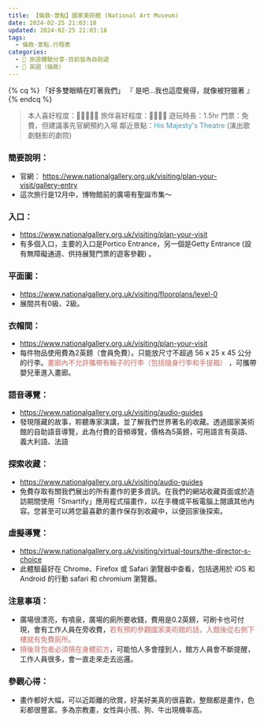```yaml
---
title: 【倫敦-景點】國家美術館 (National Art Museum)
date: 2024-02-25 21:03:18
updated: 2024-02-25 21:03:18
tags:
  - 倫敦-景點.行程表
categories: 
  - 🌴 旅遊體驗分享-目前皆為自助遊
  - 🥥 英國（倫敦） 
---
```

{% cq %} 「好多雙眼睛在盯著我們」 『 是吧...我也這麼覺得，就像被狩獵著 』 {% endcq %}
>	本人喜好程度：🌝🌝🌝🌝🌝 旅伴喜好程度：🌝🌝🌝🌝
>	遊玩時長：1.5hr
>	門票：免費，但建議事先官網預約入場
>	鄰近景點：<font color=#4599B6>His Majesty's Theatre</font> (演出歌劇魅影的劇院)
<!-- more -->

### 簡要說明：
+ 官網：
https://www.nationalgallery.org.uk/visiting/plan-your-visit/gallery-entry
+ 這次旅行是12月中，博物館前的廣場有聖誕市集～

### 入口：
+ https://www.nationalgallery.org.uk/visiting/plan-your-visit
+ 有多個入口，主要的入口是Portico Entrance，另一個是Getty Entrance (設有無障礙通道、供持展覽門票的遊客參觀) 。

### 平面圖：
+ https://www.nationalgallery.org.uk/visiting/floorplans/level-0
+ 展間共有0級、2級。

### 衣帽間：
+ https://www.nationalgallery.org.uk/visiting/plan-your-visit
+ 每件物品使用費為2英鎊（會員免費）。只能放尺寸不超過 56 x 25 x 45 公分的行李。<font color=#c36d67>畫廊內不允許攜帶有輪子的行李（包括隨身行李和手提箱）</font> ，可攜帶嬰兒車進入畫廊。 

### 語音導覽：
+ https://www.nationalgallery.org.uk/visiting/audio-guides
+ 發現隱藏的故事，聆聽專家演講，並了解我們世界著名的收藏。透過國家美術館的自助語音導覽，此為付費的音頻導覽，價格為5英鎊，可用語言有英語、義大利語、法語
### 探索收藏：
+ https://www.nationalgallery.org.uk/visiting/audio-guides
+ 免費存取有關我們展出的所有畫作的更多資訊。在我們的網站收藏頁面或於造訪期間使用「Smartify」應用程式描畫作，以在手機或平板電腦上閱讀其他內容。您甚至可以將您最喜歡的畫作保存到收藏中，以便回家後探索。

### 虛擬導覽：
+ https://www.nationalgallery.org.uk/visiting/virtual-tours/the-director-s-choice
+ 此體驗最好在 Chrome、Firefox 或 Safari 瀏覽器中查看，包括適用於 iOS 和 Android 的行動 safari 和 chromium 瀏覽器。

### 注意事項：
+ 廣場很漂亮，有噴泉，廣場的廁所要收錢，費用是0.2英鎊，可刷卡也可付現，會有工作人員在旁收費，<font color=#c36d67>若有預約參觀國家美術館的話，入館後從右側下樓就有免費廁所。</font>
+ <font color=#c36d67>揹後背包者必須揹在身體前方</font>，可能怕人多會撞到人，館方人員會不斷提醒，工作人員很多，會一直走來走去巡邏。

### 參觀心得：
+ 畫作都好大幅，可以近距離的欣賞，好美好美真的很喜歡，整館都是畫作，色彩都很豐富。多為宗教畫，女性與小孩、狗、牛出現機率高。
